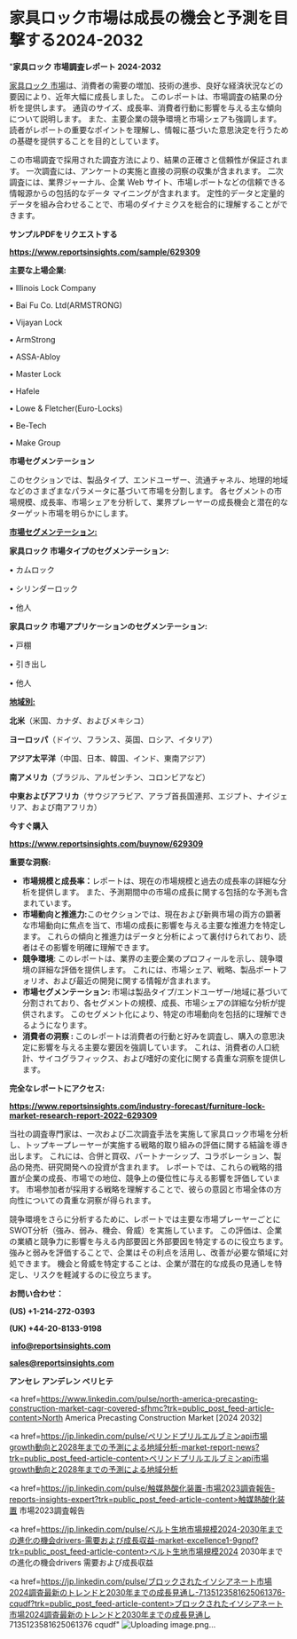 # 家具ロック市場は成長の機会と予測を目撃する2024-2032

"<strong>家具ロック 市場調査レポート 2024-2032</strong>

<a href=https://www.reportsinsights.com/sample/629309>家具ロック 市場</a>は、消費者の需要の増加、技術の進歩、良好な経済状況などの要因により、近年大幅に成長しました。 このレポートは、市場調査の結果の分析を提供します。 通貨のサイズ、成長率、消費者行動に影響を与える主な傾向について説明します。 また、主要企業の競争環境と市場シェアも強調します。 読者がレポートの重要なポイントを理解し、情報に基づいた意思決定を行うための基礎を提供することを目的としています。

この市場調査で採用された調査方法により、結果の正確さと信頼性が保証されます。 一次調査には、アンケートの実施と直接の洞察の収集が含まれます。 二次調査には、業界ジャーナル、企業 Web サイト、市場レポートなどの信頼できる情報源からの包括的なデータ マイニングが含まれます。 定性的データと定量的データを組み合わせることで、市場のダイナミクスを総合的に理解することができます。

<strong><b>サンプルPDFをリクエストする</b></strong>

<a href=https://www.reportsinsights.com/sample/629309><strong><u>https://www.reportsinsights.com/sample/629309</u></strong></a>

<strong>主要な上場企業:</strong>

• Illinois Lock Company

• Bai Fu Co. Ltd(ARMSTRONG)

• Vijayan Lock

• ArmStrong

• ASSA-Abloy

• Master Lock

• Hafele

• Lowe & Fletcher(Euro-Locks)

• Be-Tech

• Make Group

<strong>市場セグメンテーション</strong>

このセクションでは、製品タイプ、エンドユーザー、流通チャネル、地理的地域などのさまざまなパラメータに基づいて市場を分割します。 各セグメントの市場規模、成長率、市場シェアを分析して、業界プレーヤーの成長機会と潜在的なターゲット市場を明らかにします。

<strong><u>市場セグメンテーション</u></strong><strong><u>:</u></strong>

<strong>家具ロック 市場タイプのセグメンテーション:</strong>

• カムロック

• シリンダーロック

• 他人

<strong>家具ロック 市場アプリケーションのセグメンテーション:</strong>

• 戸棚

• 引き出し

• 他人

<strong><u>地域別</u></strong><strong><u>:</u></strong>

<strong>北米</strong>（米国、カナダ、およびメキシコ）

<strong>ヨーロッパ</strong>（ドイツ、フランス、英国、ロシア、イタリア）

<strong>アジア太平洋</strong>（中国、日本、韓国、インド、東南アジア）

<strong>南アメリカ</strong>（ブラジル、アルゼンチン、コロンビアなど）

<strong>中東およびアフリカ</strong>（サウジアラビア、アラブ首長国連邦、エジプト、ナイジェリア、および南アフリカ）

<strong>今すぐ購入</strong>

<a href=https://www.reportsinsights.com/buynow/629309><strong><u>https://www.reportsinsights.com/buynow/629309</u></strong></a>

<strong>重要な洞察:</strong>
<ul>
  <li><strong>市場規模と成長率：</strong>レポートは、現在の市場規模と過去の成長率の詳細な分析を提供します。 また、予測期間中の市場の成長に関する包括的な予測も含まれています。</li>
  <li><strong>市場動向と推進力:</strong>このセクションでは、現在および新興市場の両方の顕著な市場動向に焦点を当て、市場の成長に影響を与える主要な推進力を特定します。 これらの傾向と推進力はデータと分析によって裏付けられており、読者はその影響を明確に理解できます。</li>
  <li><strong>競争環境</strong>: このレポートは、業界の主要企業のプロフィールを示し、競争環境の詳細な評価を提供します。 これには、市場シェア、戦略、製品ポートフォリオ、および最近の開発に関する情報が含まれます。</li>
  <li><strong>市場セグメンテーション: </strong>市場は製品タイプ/エンドユーザー/地域に基づいて分割されており、各セグメントの規模、成長、市場シェアの詳細な分析が提供されます。 このセグメント化により、特定の市場動向を包括的に理解できるようになります。</li>
  <li><strong>消費者の洞察 : </strong>このレポートは消費者の行動と好みを調査し、購入の意思決定に影響を与える主要な要因を強調しています。 これは、消費者の人口統計、サイコグラフィックス、および嗜好の変化に関する貴重な洞察を提供します。</li>
</ul>
<strong>完全なレポートにアクセス:</strong>

<a href=https://www.reportsinsights.com/industry-forecast/furniture-lock-market-research-report-2022-629309><strong><u><b>https://www.reportsinsights.com/industry-forecast/furniture-lock-market-research-report-2022-629309</b></u></strong></a>

当社の調査専門家は、一次および二次調査手法を実施して家具ロック市場を分析し、トップキープレーヤーが実施する戦略的取り組みの評価に関する結論を導き出します。 これには、合併と買収、パートナーシップ、コラボレーション、製品の発売、研究開発への投資が含まれます。 レポートでは、これらの戦略的措置が企業の成長、市場での地位、競争上の優位性に与える影響を評価しています。 市場参加者が採用する戦略を理解することで、彼らの意図と市場全体の方向性についての貴重な洞察が得られます。

競争環境をさらに分析するために、レポートでは主要な市場プレーヤーごとにSWOT分析（強み、弱み、機会、脅威）を実施しています。 この評価は、企業の業績と競争力に影響を与える内部要因と外部要因を特定するのに役立ちます。 強みと弱みを評価することで、企業はその利点を活用し、改善が必要な領域に対処できます。 機会と脅威を特定することは、企業が潜在的な成長の見通しを特定し、リスクを軽減するのに役立ちます。

<strong>お問い合わせ：</strong>

<strong>(US) +1-214-272-0393</strong>

<strong>(UK) +44-20-8133-9198</strong>

<strong> </strong><a href=info@reportsinsights.com><strong><u>info@reportsinsights.com</u></strong></a>

<a href=sales@reportsinsights.com><strong><u>sales@reportsinsights.com</u></strong></a>

<strong>アンセレ アンデレン ベリヒテ</strong>

<a href=https://www.linkedin.com/pulse/north-america-precasting-construction-market-cagr-covered-sfhmc?trk=public_post_feed-article-content>North America Precasting Construction Market [2024 2032]</a>

<a href=https://jp.linkedin.com/pulse/ペリンドプリルエルブミンapi市場growth動向と2028年までの予測による地域分析-market-report-news?trk=public_post_feed-article-content>ペリンドプリルエルブミンapi市場growth動向と2028年までの予測による地域分析</a>

<a href=https://jp.linkedin.com/pulse/触媒熱酸化装置-市場2023調査報告-reports-insights-expert?trk=public_post_feed-article-content>触媒熱酸化装置 市場2023調査報告</a>

<a href=https://jp.linkedin.com/pulse/ベルト生地市場規模2024-2030年までの進化の機会drivers-需要および成長収益-market-excellence1-9gnpf?trk=public_post_feed-article-content>ベルト生地市場規模2024 2030年までの進化の機会drivers 需要および成長収益</a>

<a href=https://jp.linkedin.com/pulse/ブロックされたイソシアネート市場2024調査最新のトレンドと2030年までの成長見通し-7135123581625061376-cqudf?trk=public_post_feed-article-content>ブロックされたイソシアネート市場2024調査最新のトレンドと2030年までの成長見通し 7135123581625061376 cqudf</a>"
![Uploading image.png…]()
